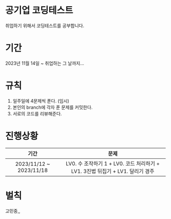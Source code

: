 # 공기업 코딩테스트

취업하기 위해서 코딩테스트를 공부합니다.

# 기간

2023년 11월 14일 ~ 취업하는 그 날까지...

# 규칙

1. 일주일에 4문제씩 푼다. (임시)
2. 본인의 branch에 각자 푼 문제를 커밋한다.
3. 서로의 코드를 리뷰해준다.

# 진행상황

|          기간           |                                      문제                                      |
| :---------------------: | :----------------------------------------------------------------------------: |
| 2023/11/12 ~ 2023/11/18 | LV0. 수 조작하기 1 + LV0. 코드 처리하기 + LV1. 3진법 뒤집기 + LV1. 달리기 경주 |

# 벌칙

고민중,,
